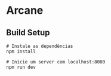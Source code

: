 # Arcane

## Build Setup

``` 
# Instale as dependências
npm install

# Inicie um server com localhost:8080
npm run dev

```

